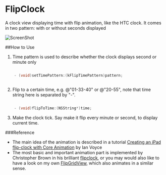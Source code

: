 FlipClock
=========

A clock view displaying time with flip animation, like the HTC clock. It comes in two pattern: with or without seconds displayed

![ScreenShot](https://github.com/aceisScope/FlipClock/raw/master/screenshot.png)

##How to Use

1. Time pattern is used to describe whether the clock displays second or minute only
``` objective-c

    - (void)setTimePattern:(kFlipTimePattern)pattern;
    
```
2. Flip to a certain time, e.g. @"01-33-40" or @"20-55", note that time string here is separated by "-".
``` objective-c

    - (void)flipToTime:(NSString*)time;

```
3. Make the clock tick. Say make it flip every minute or second, to display current time.    

###Reference

* The main idea of the animation is described in a tutorial [Creating an iPad flip-clock with Core Animation](http://www.voyce.com/index.php/2010/04/10/creating-an-ipad-flip-clock-with-core-animation/) by Ian Voyce
* The most basic and important animation part is implemented by Christopher Brown in his brilliant [flipclock](https://github.com/cbowns/flipclock), or you may would also like to have a look on my own [FlipGridView](https://github.com/aceisScope/FlipGridView), which also animates in a similar sense.

